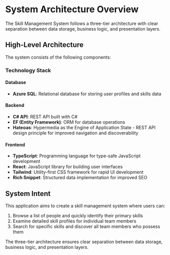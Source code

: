 # System Architecture Overview

The Skill Management System follows a three-tier architecture with clear separation between data storage, business logic, and presentation layers.

## High-Level Architecture

The system consists of the following components:

### Technology Stack

#### Database
- **Azure SQL**: Relational database for storing user profiles and skills data

#### Backend
- **C# API**: REST API built with C#
- **EF (Entity Framework)**: ORM for database operations
- **Hateoas**: Hypermedia as the Engine of Application State - REST API design principle for improved navigation and discoverability

#### Frontend
- **TypeScript**: Programming language for type-safe JavaScript development
- **React**: JavaScript library for building user interfaces
- **Tailwind**: Utility-first CSS framework for rapid UI development
- **Rich Snippet**: Structured data implementation for improved SEO

## System Intent

This application aims to create a skill management system where users can:
1. Browse a list of people and quickly identify their primary skills
2. Examine detailed skill profiles for individual team members
3. Search for specific skills and discover all team members who possess them

The three-tier architecture ensures clear separation between data storage, business logic, and presentation layers.
